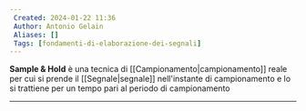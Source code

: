 ```yaml
---
 Created: 2024-01-22 11:36
 Author: Antonio Gelain
 Aliases: []
 Tags: [fondamenti-di-elaborazione-dei-segnali]
---
```


**Sample & Hold** è una tecnica di [[Campionamento|campionamento]] reale per cui si prende il [[Segnale|segnale]] nell'instante di campionamento e lo si trattiene per un tempo pari al periodo di campionamento

---

